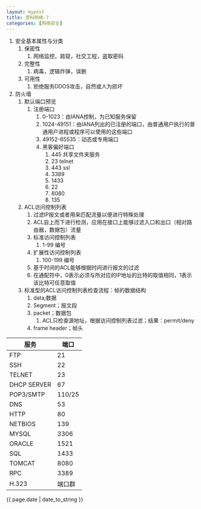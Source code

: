 ```yaml
---
layout: mypost
title: 思科网络-7
categories: [网络安全]
---
```


1. 安全基本属性与分类
   1. 保密性
      1. 网络监控，肩窥，社交工程，盗取密码
   2. 完整性
      1. 病毒，逻辑炸弹，误删
   3. 可用性
      1. 拒绝服务DDOS攻击，自然或人为损坏
2. 防火墙
   1. 默认端口预览
      1. 注册端口
         1. 0-1023：由IANA控制，为已知服务保留
         2. 1024-49151：由IANA列出的已注册的端口，由普通用户执行的普通用户进程或程序可以使用的这些端口
         3. 49152-65535：动态或专用端口
         4. 黑客偏好端口
            1. 445 共享文件夹服务
            2. 23 telnet
            3. 443 ssl
            4. 3389 
            5. 1433 
            6. 22
            7. 8080
            8. 135
   2. ACL访问控制列表
      1. 过滤IP报文或者用来匹配流量以便进行特殊处理
      2. ACL自上而下进行检测，应用在接口上能够过滤入口和出口（相对路由器，数据包）流量
      3. 标准访问控制列表
         1. 1-99 编号
      4. 扩展性访问控制列表
         1. 100-199 编号
      5. 基于时间的ACL能够根据时间进行报文的过滤
      6. 在通配符中，0表示必须与所对应的IP地址的比特的取值相同，1表示该比特可任意取值
   3. 标准型的ACL访问控制列表检查流程：帧的数据结构
      1. data;数据
      2. Segment；报文段
      3. packet；数据包
         1. ACL只检查源地址，根据访问控制列表过滤；结果：permit/deny
      4. frame header；帧头

| 服务 | 端口 |
|--|--|
|FTP | 21|
|SSH | 22|
|TELNET | 23|
|DHCP SERVER | 67|
|POP3/SMTP | 110/25|
|DNS | 53|
|HTTP | 80|
|NETBIOS | 139|
|MYSQL | 3306|
|ORACLE | 1521|
|SQL | 1433|
|TOMCAT | 8080|
|RPC | 3389|
|H.323 | 端口群|







{{ page.date | date_to_string }}